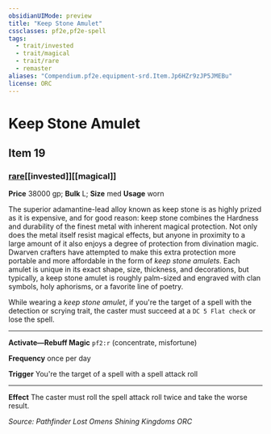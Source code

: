 ```yaml
---
obsidianUIMode: preview
title: "Keep Stone Amulet"
cssclasses: pf2e,pf2e-spell
tags:
  - trait/invested
  - trait/magical
  - trait/rare
  - remaster
aliases: "Compendium.pf2e.equipment-srd.Item.Jp6HZr9zJP5JMEBu"
license: ORC
---
```

# Keep Stone Amulet
## Item 19
### [rare](rare "Rare Rarity Trait")[[invested]][[magical]]


**Price** 38000 gp; 
**Bulk** L; **Size** med
**Usage** worn

The superior adamantine-lead alloy known as keep stone is as highly prized as it is expensive, and for good reason: keep stone combines the Hardness and durability of the finest metal with inherent magical protection. Not only does the metal itself resist magical effects, but anyone in proximity to a large amount of it also enjoys a degree of protection from divination magic. Dwarven crafters have attempted to make this extra protection more portable and more affordable in the form of _keep stone amulets_. Each amulet is unique in its exact shape, size, thickness, and decorations, but typically, a keep stone amulet is roughly palm-sized and engraved with clan symbols, holy aphorisms, or a favorite line of poetry.

While wearing a _keep stone amulet_, if you're the target of a spell with the detection or scrying trait, the caster must succeed at a `DC 5 Flat check` or lose the spell.

* * *

**Activate—Rebuff Magic** `pf2:r` (concentrate, misfortune)

**Frequency** once per day

**Trigger** You're the target of a spell with a spell attack roll

* * *

**Effect** The caster must roll the spell attack roll twice and take the worse result.

*Source: Pathfinder Lost Omens Shining Kingdoms*
*ORC*